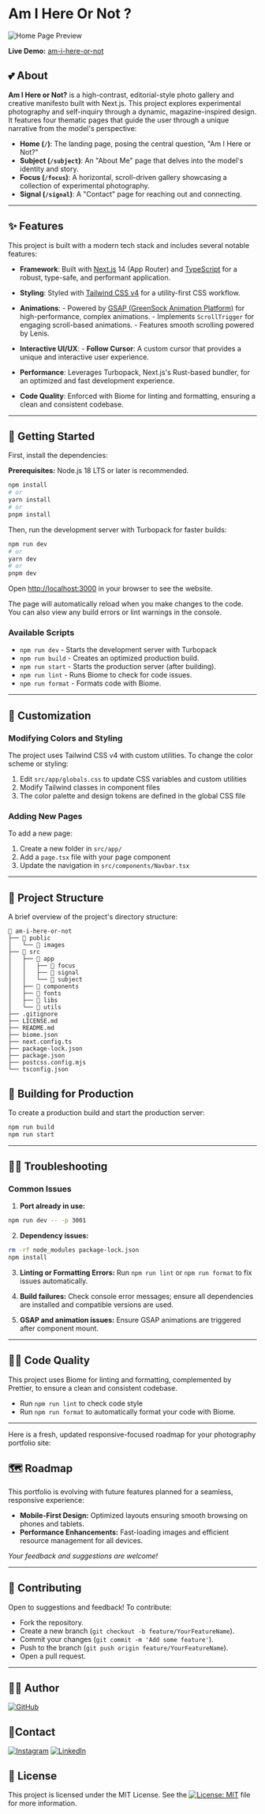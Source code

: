 # Am I Here Or Not ?

![Home Page Preview](./public/preview.jpeg)

**Live Demo:** [am-i-here-or-not](https://am-i-here-or-not.vercel.app/)

## 💕 About

**Am I Here or Not?** is a high-contrast, editorial-style photo gallery and creative manifesto built with Next.js. This project explores experimental photography and self-inquiry through a dynamic, magazine-inspired design. It features four thematic pages that guide the user through a unique narrative from the model's perspective:

- **Home (`/`)**: The landing page, posing the central question, "Am I Here or Not?"
- **Subject (`/subject`)**: An "About Me" page that delves into the model's identity and story.
- **Focus (`/focus`)**: A horizontal, scroll-driven gallery showcasing a collection of experimental photography.
- **Signal (`/signal`)**: A "Contact" page for reaching out and connecting.

---

## ✨ Features

This project is built with a modern tech stack and includes several notable features:

- **Framework**: Built with [Next.js](https://nextjs.org/) 14 (App Router) and [TypeScript](https://www.typescriptlang.org/) for a robust, type-safe, and performant application.
- **Styling**: Styled with [Tailwind CSS v4](https://tailwindcss.com/blog/tailwindcss-v4-alpha) for a utility-first CSS workflow.

- **Animations**: - Powered by [GSAP (GreenSock Animation Platform)](https://gsap.com/) for high-performance, complex animations.
            - Implements `ScrollTrigger` for engaging scroll-based animations. - Features smooth scrolling powered by Lenis.

- **Interactive UI/UX**:
            - **Follow Cursor**: A custom cursor that provides a unique and interactive user experience.

- **Performance**: Leverages Turbopack, Next.js's Rust-based bundler, for an optimized and fast development experience.

- **Code Quality**: Enforced with Biome for linting and formatting, ensuring a clean and consistent codebase.

---

## 🚀 Getting Started

First, install the dependencies:

**Prerequisites:** Node.js 18 LTS or later is recommended.

```bash
npm install
# or
yarn install
# or
pnpm install
```

Then, run the development server with Turbopack for faster builds:

```bash
npm run dev
# or
yarn dev
# or
pnpm dev
```

Open [http://localhost:3000](http://localhost:3000) in your browser to see the website.

The page will automatically reload when you make changes to the code. You can also view any build errors or lint warnings in the console.

### Available Scripts

- `npm run dev` - Starts the development server with Turbopack
- `npm run build` - Creates an optimized production build.
- `npm run start` - Starts the production server (after building).
- `npm run lint` - Runs Biome to check for code issues.
- `npm run format` - Formats code with Biome.

---

## 🎨 Customization

### Modifying Colors and Styling

The project uses Tailwind CSS v4 with custom utilities. To change the color scheme or styling:

1. Edit `src/app/globals.css` to update CSS variables and custom utilities
2. Modify Tailwind classes in component files
3. The color palette and design tokens are defined in the global CSS file

### Adding New Pages

To add a new page:

1. Create a new folder in `src/app/`
2. Add a `page.tsx` file with your page component
3. Update the navigation in `src/components/Navbar.tsx`

---

## 📂 Project Structure

A brief overview of the project's directory structure:

```plaintext
📁 am-i-here-or-not
├── 📁 public
│   └── 📁 images
├── 📁 src
│   ├── 📁 app
│   │   ├── 📁 focus
│   │   ├── 📁 signal
│   │   └── 📁 subject
│   ├── 📁 components
│   ├── 📁 fonts
│   ├── 📁 libs
│   └── 📁 utils
├── .gitignore
├── LICENSE.md
├── README.md
├── biome.json
├── next.config.ts
├── package-lock.json
├── package.json
├── postcss.config.mjs
└── tsconfig.json
```

## 🦾 Building for Production

To create a production build and start the production server:

```bash
npm run build
npm run start
```

---

## 😵‍💫 Troubleshooting

### Common Issues

1. **Port already in use:**

```bash
npm run dev -- -p 3001
```

2. **Dependency issues:**

```bash
rm -rf node_modules package-lock.json
npm install
```

3. **Linting or Formatting Errors:** Run `npm run lint` or `npm run format` to fix issues automatically.

4. **Build failures:** Check console error messages; ensure all dependencies are installed and compatible versions are used.

5. **GSAP and animation issues:** Ensure GSAP animations are triggered after component mount.

---

## 🧑‍💻 Code Quality

This project uses Biome for linting and formatting, complemented by Prettier, to ensure a clean and consistent codebase.

- Run `npm run lint` to check code style
- Run `npm run format` to automatically format your code with Biome.

---

Here is a fresh, updated responsive-focused roadmap for your photography portfolio site:

## 🗺️ Roadmap

This portfolio is evolving with future features planned for a seamless, responsive experience:

- **Mobile-First Design:** Optimized layouts ensuring smooth browsing on phones and tablets.
- **Performance Enhancements:** Fast-loading images and efficient resource management for all devices.

_Your feedback and suggestions are welcome!_

---

## 🤝 Contributing

Open to suggestions and feedback! To contribute:

- Fork the repository.
- Create a new branch (`git checkout -b feature/YourFeatureName`).
- Commit your changes (`git commit -m 'Add some feature'`).
- Push to the branch (`git push origin feature/YourFeatureName`).
- Open a pull request.

---

## 🧑‍🦱 Author

[![GitHub](https://img.shields.io/badge/GitHub_rudraxi-%23121011.svg?logo=github&logoColor=white)](https://github.com/rudra-xi)

## 📱Contact

[![Instagram](https://img.shields.io/badge/Instagram_%40Rudra.Xii-%23E4405F.svg?logo=Instagram&logoColor=white)](https://www.instagram.com/rudra.xii/)
[![LinkedIn](https://custom-icon-badges.demolab.com/badge/LinkedIn_Goutam-0A66C2?logo=linkedin-white&logoColor=fff)](https://www.linkedin.com/in/goutam-rudraxi)

## 🪪 License

This project is licensed under the MIT License. See the [![License: MIT](https://img.shields.io/badge/License-MIT-lightgreen.svg)](/LICENSE) file for more information.
